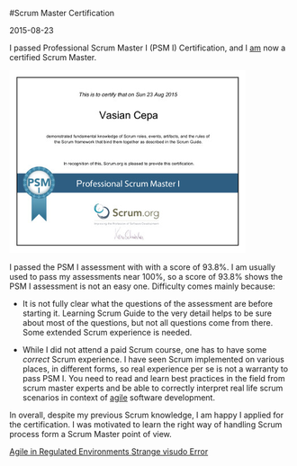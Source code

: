 #Scrum Master Certification

2015-08-23

<!--- tags: management agile -->

I passed Professional Scrum Master I (PSM I) Certification, and I [am](https://www.scrum.org/Assessments/Certification-Lists?AssessmentName=PSM%20I&l=Cepa) now a certified Scrum Master.

[ ![](blog/images/PSMI.jpg) ](blog/images/PSMI.pdf) 

I passed the PSM I assessment with with a score of 93.8%. I am usually used to pass my assessments near 100%, so a score of 93.8% shows the PSM I assessment is not an easy one. Difficulty comes mainly because:

* It is not fully clear what the questions of the assessment are before starting it. Learning Scrum Guide to the very detail helps to be sure about most of the questions, but not all questions come from there. Some extended Scrum experience is needed.

* While I did not attend a paid Scrum course, one has to have some *correct* Scrum experience. I have seen Scrum implemented on various places, in different forms, so real experience per se is not a warranty to pass PSM I. You need to read and learn best practices in the field from scrum master experts and be able to correctly interpret real life scrum scenarios in context of [agile](http://www.agilemanifesto.org/) software development.

In overall, despite my previous Scrum knowledge, I am happy I applied for the certification. I was motivated to learn the right way of handling Scrum process form a Scrum Master point of view.

<ins class='nfooter'><a id='fprev' href='#blog/2015/2015-08-31-Agile-in-Regulated-Environments.md'>Agile in Regulated Environments</a> <a id='fnext' href='#blog/2015/2015-08-22-Strange-visudo-Error.md'>Strange visudo Error</a></ins>
